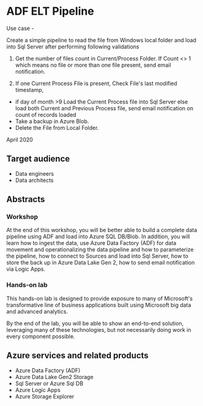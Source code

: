 # ADF ELT Pipeline

Use case -

Create a simple pipeline to read the file from Windows local folder and load into Sql Server after performing following validations

1. Get the number of files count in Current/Process Folder. If Count <> 1 which means no file or more than one file present, send email notification.

2. If one Current Process File is present, Check File's last modified timestamp, 
  - if day of month >9 Load the Current Process file into Sql Server else load both Current and Previous Process file, send email     notification on count of records loaded
  - Take a backup in Azure Blob.
  - Delete the File from Local Folder.


April 2020

## Target audience

- Data engineers
- Data architects

## Abstracts

### Workshop

At the end of this workshop, you will be better able to build a complete data pipeline using ADF and load into Azure SQL DB/Blob.
In addition, you will learn how to ingest the data, use Azure Data Factory (ADF) for data movement and operationalizing the data pipeline and how to parameterize the pipeline, how to connect to Sources and load into Sql Server, how to store the back up in Azure Data Lake Gen 2, how to send email notification via Logic Apps.


### Hands-on lab

This hands-on lab is designed to provide exposure to many of Microsoft's transformative line of business applications built using Microsoft big data and advanced analytics.

By the end of the lab, you will be able to show an end-to-end solution, leveraging many of these technologies, but not necessarily doing work in every component possible.

## Azure services and related products

- Azure Data Factory (ADF)
- Azure Data Lake Gen2 Storage
- Sql Server or Azure Sql DB
- Azure Logic Apps
- Azure Storage Explorer
